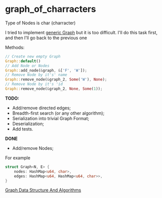 # graph_of_charracters

Type of Nodes is char (charracter)

I tried to implement [generic Graph](https://github.com/antonovmike/graph_library) but it is too difficult. I'll do this task first, and then I'll go back to the previous one

Methods:
```Rust
// Create new empty Graph
Graph::default()
// Add Node or Nodes
Graph::add_node(&graph, &['F', 'W']);
// Remove Node by it's' name
Graph::remove_node(&graph_2, Some('W'), None);
// Remove Node by it's 'id
Graph::remove_node(&graph_2, None, Some(1));
```

**TODO:**

- Add/remove directed edges;
- Breadth-first search (or any other algorithm);
- Serialization into trivial Graph Format;
- Deserialization;
- Add tests.

**DONE**
- Add/remove Nodes;

For example
```rust
struct Graph<N, E> {
    nodes: HashMap<u64, char>,
    edges: HashMap<u64, HashMap<u64, char>>,
}
```

[Graph Data Structure And Algorithms](https://www.geeksforgeeks.org/graph-data-structure-and-algorithms/)
